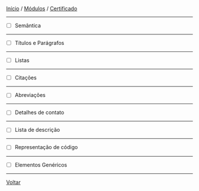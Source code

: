 [Início](https://github.com/Thalyalm/rocketseat-trilha-fundamentar) /
[Módulos](https://github.com/Thalyalm/rocketseat-trilha-fundamentar/tree/main/modulos) /
[Certificado](https://github.com/Thalyalm/rocketseat-trilha-fundamentar/tree/main/certificado)

---

 - [ ] Semântica

---

 - [ ] Títulos e Parágrafos

---

 - [ ] Listas

---

 - [ ] Citações

---

 - [ ] Abreviações

---

 - [ ] Detalhes de contato

---

 - [ ] Lista de descrição

---

 - [ ] Representação de código

---

 - [ ] Elementos Genéricos

---

[Voltar](https://github.com/Thalyalm/rocketseat-trilha-fundamentar/tree/main/modulos/guia-estelar-de-html)